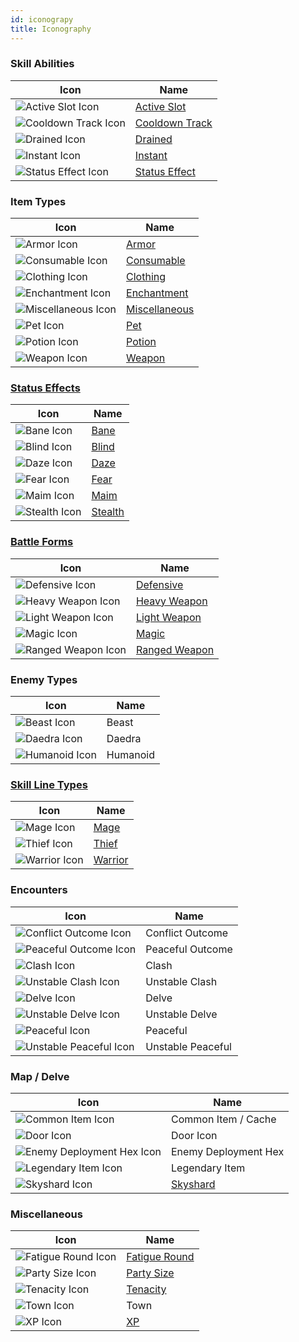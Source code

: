 ```yaml
---
id: iconograpy
title: Iconography
---
```


### Skill Abilities

| Icon                                                              | Name                                            |
| ----------------------------------------------------------------- | ----------------------------------------------- |
| <img src="/icons/active-slot.svg" alt="Active Slot Icon" />       | [Active Slot](/docs/glossary/active-slot)       |
| <img src="/icons/cooldown-track.svg" alt="Cooldown Track Icon" /> | [Cooldown Track](/docs/glossary/cooldown-track) |
| <img src="/icons/drained.svg" alt="Drained Icon" />               | [Drained](/docs/glossary/drained)               |
| <img src="/icons/instant.svg" alt="Instant Icon" />               | [Instant](/docs/glossary/instant)               |
| <img src="/icons/status-effect.svg" alt="Status Effect Icon" />   | [Status Effect](/docs/glossary/status-effect)   |

### Item Types

| Icon                                                            | Name                                             |
| --------------------------------------------------------------- | ------------------------------------------------ |
| <img src="/icons/armor.svg" alt="Armor Icon" />                 | [Armor](/docs/items/types/armor)                 |
| <img src="/icons/consumable.svg" alt="Consumable Icon" />       | [Consumable](/docs/items/types/consumable)       |
| <img src="/icons/clothing.svg" alt="Clothing Icon" />           | [Clothing](/docs/items/types/clothing)           |
| <img src="/icons/enchantment.svg" alt="Enchantment Icon" />     | [Enchantment](/docs/items/types/enchantment)     |
| <img src="/icons/miscellaneous.svg" alt="Miscellaneous Icon" /> | [Miscellaneous](/docs/items/types/miscellaneous) |
| <img src="/icons/pet.svg" alt="Pet Icon" />                     | [Pet](/docs/items/types/pet)                     |
| <img src="/icons/potion.svg" alt="Potion Icon" />               | [Potion](/docs/items/types/potion)               |
| <img src="/icons/weapon.svg" alt="Weapon Icon" />               | [Weapon](/docs/items/types/weapon)               |

### [Status Effects](/docs/status-effects/)

| Icon                                                | Name                                    |
| --------------------------------------------------- | --------------------------------------- |
| <img src="/icons/bane.svg" alt="Bane Icon" />       | [Bane](/docs/status-effects/bane)       |
| <img src="/icons/blind.svg" alt="Blind Icon" />     | [Blind](/docs/status-effects/blind)     |
| <img src="/icons/daze.svg" alt="Daze Icon" />       | [Daze](/docs/status-effects/daze)       |
| <img src="/icons/fear.svg" alt="Fear Icon" />       | [Fear](/docs/status-effects/fear)       |
| <img src="/icons/maim.svg" alt="Maim Icon" />       | [Maim](/docs/status-effects/maim)       |
| <img src="/icons/stealth.svg" alt="Stealth Icon" /> | [Stealth](/docs/status-effects/stealth) |

### [Battle Forms](/docs/battle-forms)

| Icon                                                            | Name                                                     |
| --------------------------------------------------------------- | -------------------------------------------------------- |
| <img src="/icons/defensive.svg" alt="Defensive Icon" />         | [Defensive](docs/battles/battle-forms/defensive)         |
| <img src="/icons/heavy-weapon.svg" alt="Heavy Weapon Icon" />   | [Heavy Weapon](docs/battles/battle-forms/heavy-weapon)   |
| <img src="/icons/light-weapon.svg" alt="Light Weapon Icon" />   | [Light Weapon](docs/battles/battle-forms/light-weapon)   |
| <img src="/icons/magic.svg" alt="Magic Icon" />                 | [Magic](docs/battles/battle-forms/magic)                 |
| <img src="/icons/ranged-weapon.svg" alt="Ranged Weapon Icon" /> | [Ranged Weapon](docs/battles/battle-forms/ranged-weapon) |

### Enemy Types

| Icon                                                  | Name     |
| ----------------------------------------------------- | -------- |
| <img src="/icons/beast.svg" alt="Beast Icon" />       | Beast    |
| <img src="/icons/daedra.svg" alt="Daedra Icon" />     | Daedra   |
| <img src="/icons/humanoid.svg" alt="Humanoid Icon" /> | Humanoid |

### [Skill Line Types](/docs/skill-lines)

| Icon                                                | Name                                 |
| --------------------------------------------------- | ------------------------------------ |
| <img src="/icons/mage.svg" alt="Mage Icon" />       | [Mage](/docs/skill-lines/mage)       |
| <img src="/icons/thief.svg" alt="Thief Icon" />     | [Thief](/docs/skill-lines/thief)     |
| <img src="/icons/warrior.svg" alt="Warrior Icon" /> | [Warrior](/docs/skill-lines/warrior) |

### Encounters

| Icon                                                                    | Name              |
| ----------------------------------------------------------------------- | ----------------- |
| <img src="/icons/conflict.svg" alt="Conflict Outcome Icon" />           | Conflict Outcome  |
| <img src="/icons/peaceful-outcome.svg" alt="Peaceful Outcome Icon" />   | Peaceful Outcome  |
| <img src="/icons/clash.svg" alt="Clash Icon" />                         | Clash             |
| <img src="/icons/unstable-clash.svg" alt="Unstable Clash Icon" />       | Unstable Clash    |
| <img src="/icons/delve.svg" alt="Delve Icon" />                         | Delve             |
| <img src="/icons/unstable-delve.svg" alt="Unstable Delve Icon" />       | Unstable Delve    |
| <img src="/icons/peaceful.svg" alt="Peaceful Icon" />                   | Peaceful          |
| <img src="/icons/unstable-peaceful.svg" alt="Unstable Peaceful Icon" /> | Unstable Peaceful |

### Map / Delve

| Icon                                                                          | Name                                |
| ----------------------------------------------------------------------------- | ----------------------------------- |
| <img src="/icons/common-item.svg" alt="Common Item Icon" />                   | Common Item / Cache                 |
| <img src="/icons/door.svg" alt="Door Icon" />                                 | Door Icon                           |
| <img src="/icons/enemy-deployment-hex.svg" alt="Enemy Deployment Hex Icon" /> | Enemy Deployment Hex                |
| <img src="/icons/legendary-item.svg" alt="Legendary Item Icon" />             | Legendary Item                      |
| <img src="/icons/skyshard.svg" alt="Skyshard Icon" />                         | [Skyshard](/docs/glossary/skyshard) |

### Miscellaneous

| Icon                                                      | Name                                           |
| --------------------------------------------------------- | ---------------------------------------------- |
| <img src="/icons/fatigue.svg" alt="Fatigue Round Icon" /> | [Fatigue Round](/docs/glossary/fatigue-damage) |
| <img src="/icons/party-size.svg" alt="Party Size Icon" /> | [Party Size](/docs/glossary/party-size)        |
| <img src="/icons/tenacity.svg" alt="Tenacity Icon" />     | [Tenacity](/docs/glossary/tenacity)            |
| <img src="/icons/town.svg" alt="Town Icon" />             | Town                                           |
| <img src="/icons/xp.svg" alt="XP Icon" />                 | [XP](/docs/glossary/xp)                        |
